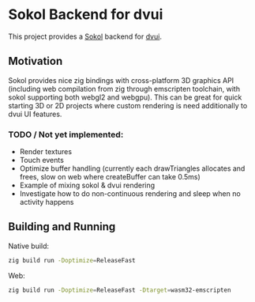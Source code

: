 # Sokol Backend for dvui

This project provides a [Sokol](https://github.com/floooh/sokol) backend for [dvui](https://github.com/david-vanderson/dvui). 

## Motivation

Sokol provides nice zig bindings with cross-platform 3D graphics API (including web compilation from zig through emscripten toolchain, with sokol supporting both webgl2 and webgpu). 
This can be great for quick starting 3D or 2D projects where custom rendering is need additionally to dvui UI features. 

### TODO / Not yet implemented:
* Render textures
* Touch events
* Optimize buffer handling (currently each drawTriangles allocates and frees, slow on web where createBuffer can take 0.5ms)
* Example of mixing sokol & dvui rendering
* Investigate how to do non-continuous rendering and sleep when no activity happens

## Building and Running

Native build:
```sh
zig build run -Doptimize=ReleaseFast
```

Web:
```sh
zig build run -Doptimize=ReleaseFast -Dtarget=wasm32-emscripten
```
